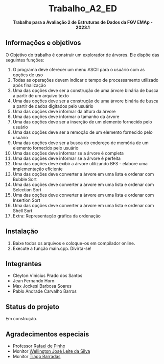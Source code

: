 <h1 align="center">Trabalho_A2_ED</h1>
<p align="center"><strong>Trabalho para a Avaliação 2 de Estruturas de Dados da FGV EMAp - 2023.1</strong></p>

<h2>Informações e objetivos</h2>

O Objetivo do trabalho é construir um explorador de árvores. Ele dispõe das seguintes funções:
01. O programa deve oferecer um menu ASCII para o usuário com as opções de uso
02. Todas as operações devem indicar o tempo de processamento utilizado após finalização
03. Uma das opções deve ser a construção de uma árvore binária de busca a partir de um arquivo texto
04. Uma das opções deve ser a construção de uma árvore binária de busca a partir de dados digitados pelo usuário
05. Uma das opções deve informar da altura da árvore
06. Uma das opções deve informar o tamanho da árvore
07. Uma das opções deve ser a inserção de um elemento fornecido pelo usuário
08. Uma das opções deve ser a remoção de um elemento fornecido pelo usuário
09. Uma das opções deve ser a busca do endereço de memória de um elemento fornecido pelo usuário
10. Uma das opções deve informar se a árvore é completa
11. Uma das opções deve informar se a árvore é perfeita
12. Uma das opções deve exibir a árvore utilizando BFS - elabore uma implementação eficiente
13. Uma das opções deve converter a árvore em uma lista e ordenar com Bubble Sort
14. Uma das opções deve converter a árvore em uma lista e ordenar com Selection Sort
15. Uma das opções deve converter a árvore em uma lista e ordenar com Insertion Sort
16. Uma das opções deve converter a árvore em uma lista e ordenar com Shell Sort
17. Extra: Representação gráfica da ordenação

<h2>Instalação</h2>

1. Baixe todos os arquivos e coloque-os em compilador online.
2. Execute a função main.cpp. Divirta-se!

<h2>Integrantes</h2>

- Cleyton Vinicius Prado dos Santos
- Jean Fernando Horn
- Max Jockesi Barbosa Soares
- Pablo Andrade Carvalho Barros

<h2>Status do projeto</h2>

Em construção.

<h2>Agradecimentos especiais</h2>

- Professor <a href="https://emap.fgv.br/professores/rafael-de-pinho" target="_blank">Rafael de Pinho</a>
- Monitor <a href="https://github.com/wellington36" target="_blank">Wellington José Leite da Silva</a>
- Monitor <a href="https://github.com/barrafas" target="_blank">Tiago Barradas</a>
